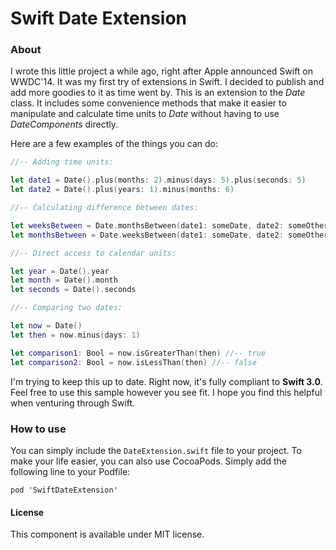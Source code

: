 Swift Date Extension
=====================

### About

I wrote this little project a while ago, right after Apple announced Swift on WWDC'14. It was my first try of extensions in Swift. I decided to publish and add more goodies to it as time went by. This is an extension to the *Date* class. It includes some convenience methods that make it easier to manipulate and calculate time units to *Date* without having to use *DateComponents* directly.

Here are a few examples of the things you can do:

```swift
//-- Adding time units:

let date1 = Date().plus(months: 2).minus(days: 5).plus(seconds: 5)
let date2 = Date().plus(years: 1).minus(months: 6)

//-- Calculating difference between dates:

let weeksBetween = Date.monthsBetween(date1: someDate, date2: someOtherDate)
let monthsBetween = Date.weeksBetween(date1: someDate, date2: someOtherDate)

//-- Direct access to calendar units:

let year = Date().year
let month = Date().month
let seconds = Date().seconds

//-- Comparing two dates:

let now = Date()
let then = now.minus(days: 1)

let comparison1: Bool = now.isGreaterThan(then) //-- true
let comparison2: Bool = now.isLessThan(then) //-- false

```

I'm trying to keep this up to date. Right now, it's fully compliant to **Swift 3.0**. Feel free to use this sample however you see fit. I hope you find this helpful when venturing through Swift. 

### How to use

You can simply include the ``DateExtension.swift`` file to your project. To make your life easier, you can also use CocoaPods. Simply add the following line to your Podfile:

```
pod 'SwiftDateExtension'
```

#### License

This component is available under MIT license.
